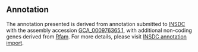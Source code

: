 

Annotation
----------

The annotation presented is derived from annotation submitted to
[INSDC](http://www.insdc.org) with the assembly accession
[GCA\_000976365.1](http://www.ebi.ac.uk/ena/data/view/GCA_000976365.1),
with additional non-coding genes derived from
[Rfam](http://rfam.xfam.org/). For more details, please visit [INSDC
annotation
import](http://ensemblgenomes.org/info/data/insdc_annotation).
